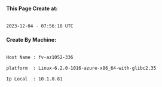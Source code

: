 
   
#### This Page Create at:

```bash

2023-12-04 - 07:56:18 UTC

```

#### Create By Machine:

```bash

Host Name : fv-az1052-336

platform  : Linux-6.2.0-1016-azure-x86_64-with-glibc2.35

Ip Local  : 10.1.0.81

```

